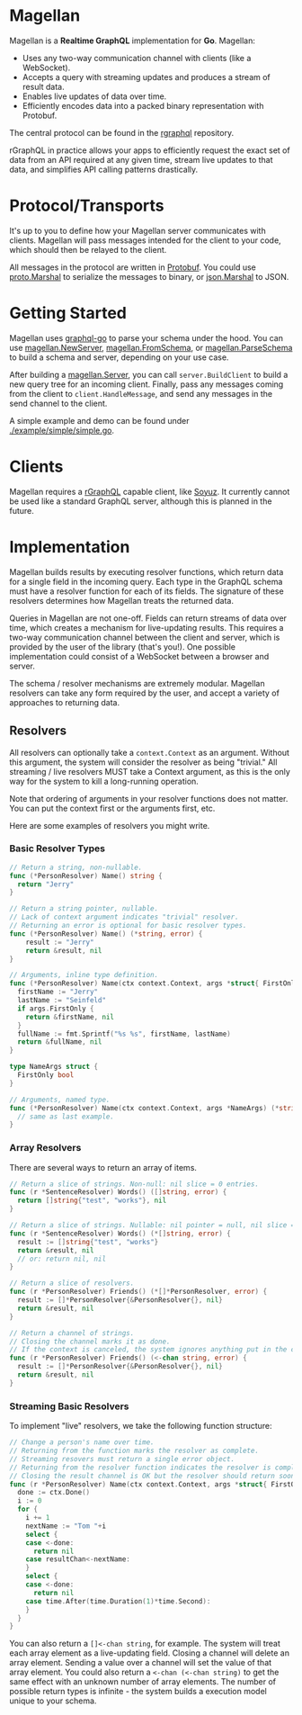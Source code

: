 # Magellan

Magellan is a **Realtime GraphQL** implementation for **Go**. Magellan:

 - Uses any two-way communication channel with clients (like a WebSocket).
 - Accepts a query with streaming updates and produces a stream of result data.
 - Enables live updates of data over time.
 - Efficiently encodes data into a packed binary representation with Protobuf.

The central protocol can be found in the [rgraphql](https://github.com/rgraphql/rgraphql) repository.

rGraphQL in practice allows your apps to efficiently request the exact set of data from an API required at any given time, stream live updates to that data, and simplifies API calling patterns drastically.

Protocol/Transports
===================

It's up to you to define how your Magellan server communicates with clients. Magellan will pass messages intended for the client to your code, which should then be relayed to the client.

All messages in the protocol are written in [Protobuf](https://github.com/rgraphql/rgraphql/blob/master/src/rgraphql.proto). You could use [proto.Marshal](https://godoc.org/github.com/golang/protobuf/proto#Marshal) to serialize the messages to binary, or [json.Marshal](https://golang.org/pkg/encoding/json/#Marshal) to JSON.

Getting Started
===============

Magellan uses [graphql-go](https://github.com/graphql-go/graphql) to parse your schema under the hood. You can use [magellan.NewServer](https://godoc.org/github.com/rgraphql/magellan#NewServer), [magellan.FromSchema](https://godoc.org/github.com/rgraphql/magellan#FromSchema), or [magellan.ParseSchema](https://godoc.org/github.com/rgraphql/magellan#ParseSchema) to build a schema and server, depending on your use case.

After building a [magellan.Server](https://godoc.org/github.com/rgraphql/magellan#Server), you can call `server.BuildClient` to build a new query tree for an incoming client. Finally, pass any messages coming from the client to `client.HandleMessage`, and send any messages in the send channel to the client.

A simple example and demo can be found under [./example/simple/simple.go](./example/simple/simple.go).

Clients
=======

Magellan requires a [rGraphQL](https://github.com/rgraphql/rgraphql) capable client, like [Soyuz](https://github.com/rgraphql/soyuz). It currently cannot be used like a standard GraphQL server, although this is planned in the future.

Implementation
==============

Magellan builds results by executing resolver functions, which return data for a single field in the incoming query. Each type in the GraphQL schema must have a resolver function for each of its fields. The signature of these resolvers determines how Magellan treats the returned data.

Queries in Magellan are not one-off. Fields can return streams of data over time, which creates a mechanism for live-updating results. This requires a two-way communication channel between the client and server, which is provided by the user of the library (that's you!). One possible implementation could consist of a WebSocket between a browser and server.

The schema / resolver mechanisms are extremely modular. Magellan resolvers can take any form required by the user, and accept a variety of approaches to returning data.

## Resolvers

All resolvers can optionally take a `context.Context` as an argument. Without this argument, the system will consider the resolver as being "trivial." All streaming / live resolvers MUST take a Context argument, as this is the only way for the system to kill a long-running operation.

Note that ordering of arguments in your resolver functions does not matter. You can put the context first or the arguments first, etc.

Here are some examples of resolvers you might write.

### Basic Resolver Types

```go
// Return a string, non-nullable.
func (*PersonResolver) Name() string {
  return "Jerry"
}

// Return a string pointer, nullable.
// Lack of context argument indicates "trivial" resolver.
// Returning an error is optional for basic resolver types.
func (*PersonResolver) Name() (*string, error) {
	result := "Jerry"
	return &result, nil
}

// Arguments, inline type definition.
func (*PersonResolver) Name(ctx context.Context, args *struct{ FirstOnly bool }) (*string, error) {
  firstName := "Jerry"
  lastName := "Seinfeld"
  if args.FirstOnly {
    return &firstName, nil
  }
  fullName := fmt.Sprintf("%s %s", firstName, lastName)
  return &fullName, nil
}

type NameArgs struct {
  FirstOnly bool
}

// Arguments, named type.
func (*PersonResolver) Name(ctx context.Context, args *NameArgs) (*string, error) {
  // same as last example.
}
```

### Array Resolvers

There are several ways to return an array of items.

```go
// Return a slice of strings. Non-null: nil slice = 0 entries.
func (r *SentenceResolver) Words() ([]string, error) {
  return []string{"test", "works"}, nil
}

// Return a slice of strings. Nullable: nil pointer = null, nil slice = []
func (r *SentenceResolver) Words() (*[]string, error) {
  result := []string{"test", "works"}
  return &result, nil
  // or: return nil, nil
}

// Return a slice of resolvers.
func (r *PersonResolver) Friends() (*[]*PersonResolver, error) {
  result := []*PersonResolver{&PersonResolver{}, nil}
  return &result, nil
}

// Return a channel of strings.
// Closing the channel marks it as done.
// If the context is canceled, the system ignores anything put in the chan.
func (r *PersonResolver) Friends() (<-chan string, error) {
  result := []*PersonResolver{&PersonResolver{}, nil}
  return &result, nil
}
```

### Streaming Basic Resolvers

To implement "live" resolvers, we take the following function structure:

```go
// Change a person's name over time.
// Returning from the function marks the resolver as complete.
// Streaming resovers must return a single error object.
// Returning from the resolver function indicates the resolver is complete.
// Closing the result channel is OK but the resolver should return soon after.
func (r *PersonResolver) Name(ctx context.Context, args *struct{ FirstOnly bool }, resultChan chan<- string) error {
  done := ctx.Done()
  i := 0
  for {
    i += 1
    nextName := "Tom "+i
    select {
    case <-done:
      return nil
    case resultChan<-nextName:
    }
    select {
    case <-done:
      return nil
    case time.After(time.Duration(1)*time.Second):
    }
  }
}
```

You can also return a `[]<-chan string`, for example. The system will treat each array element as a live-updating field. Closing a channel will delete an array element. Sending a value over a channel will set the value of that array element. You could also return a `<-chan (<-chan string)` to get the same effect with an unknown number of array elements. The number of possible return types is infinite - the system builds a execution model unique to your schema.
